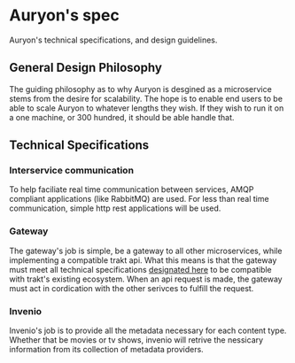 # Auryon's spec

Auryon's technical specifications, and design guidelines.

## General Design Philosophy

The guiding philosophy as to why Auryon is desgined as a microservice stems from the desire for scalability. The hope is to enable end users to be able to scale Auryon to whatever lengths they wish. If they wish to run it on a one machine, or 300 hundred, it should be able handle that.

## Technical Specifications

### Interservice communication

To help faciliate real time communication between services, AMQP compliant applications (like RabbitMQ) are used. For less than real time communication, simple http rest applications will be used.

<!-- Notes for future:
* will need to set a standard for how data is sent and received through AMQP
* will need central docs for api endpoints
-->

### Gateway

The gateway's job is simple, be a gateway to all other microservices, while implementing a compatible trakt api. What this means is that the gateway must meet all technical specifications [designated here](https://trakt.docs.apiary.io/#) to be compatible with trakt's existing ecosystem. When an api request is made, the gateway must act in cordication with the other serivces to fulfill the request.

### Invenio

Invenio's job is to provide all the metadata necessary for each content type. Whether that be movies or tv shows, invenio will retrive the nessicary information from its collection of metadata providers.

<!-- Invenio metadata provider examples:
* themoviedb
* tvdb
* omdb
* imdb
-->
